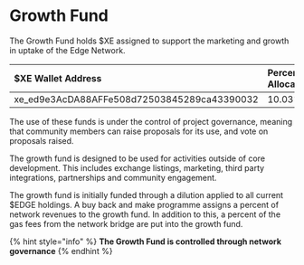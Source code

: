 # Growth Fund

The Growth Fund holds $XE assigned to support the marketing and growth in uptake of the Edge Network.

| $XE Wallet Address | Percentage Allocation |
| :--- | :--- |
| xe\_ed9e3AcDA88AFFe508d72503845289ca43390032 | 10.03% |

The use of these funds is under the control of project governance, meaning that community members can raise proposals for its use, and vote on proposals raised.

The growth fund is designed to be used for activities outside of core development. This includes exchange listings, marketing, third party integrations, partnerships and community engagement.

The growth fund is initially funded through a dilution applied to all current $EDGE holdings. A buy back and make programme assigns a percent of network revenues to the growth fund. In addition to this, a  percent of the gas fees from the network bridge are put into the growth fund.

{% hint style="info" %}
**The Growth Fund is controlled through network governance**
{% endhint %}

